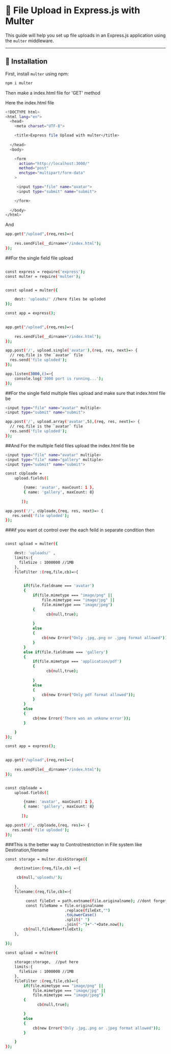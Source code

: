 # 📂 File Upload in Express.js with Multer

This guide will help you set up file uploads in an Express.js application using the `multer` middleware.

---

## 🚀 Installation

First, install `multer` using npm:

```sh
npm i multer

```
Then make a index.html file for 'GET' method

Here the index.html file

```sh
<!DOCTYPE html>
<html lang="en">
  <head>
    <meta charset="UTF-8">

    <title>Express file Upload with multer</title>
    
  </head>
  <body>

    <form
      action="http://localhost:3000/" 
      method="post" 
      enctype="multipart/form-data"
    >

     <input type="file" name="avatar">
     <input type="submit" name="submit">

    </form>
     
  </body>
</html>
```
And 

```sh
app.get("/upload",(req,res)=>{
     
    res.sendFile(__dirname+"/index.html");
});

```
##For the single field file upload

```sh

const express = require('express');
const multer = require('multer');


const upload = multer({ 

    dest: 'uploads/' //here files be uploded
});

const app = express();
 

app.get("/upload",(req,res)=>{
     
    res.sendFile(__dirname+"/index.html");
});

app.post('/', upload.single('avatar'),(req, res, next)=> {
  // req.file is the `avatar` file
  res.send('file uploded');
});

app.listen(3000,()=>{
    console.log('3000 port is running...');
});

```

##For the single field multiple files upload 
and make sure that index.html file be
```sh
<input type="file" name="avatar" multiple>
<input type="submit" name="submit">
```
```sh
app.post('/', upload.array('avatar',5),(req, res, next)=> {
  // req.file is the `avatar` file
  res.send('file uploded');
});
```


##And For the multiple field files  upload
the index.html file be

```sh
<input type="file" name="avatar" multiple>
<input type="file" name="gallery" multiple>
<input type="submit" name="submit">
```

```sh
const cUploade = 
    upload.fields([

        {name: 'avatar', maxCount: 1 }, 
        { name: 'gallery', maxCount: 8}
    
       ]);

app.post('/', cUploade,(req, res, next)=> {
   res.send('file uploded');
});
```


###if you want ot control over the each feild in separate condition then

```sh

const upload = multer({ 

    dest: 'uploads/' ,
    limits:{
      fileSize : 1000000 //1MB
    },
    fileFilter :(req,file,cb)=>{

        
        if(file.fieldname === 'avatar')
        {
            if(file.mimetype === "image/png" || 
                file.mimetype === "image/jpg" ||
                file.mimetype === "image/jpeg")
            {
                  cb(null,true);
    
            }
            else
            {
                cb(new Error("Only .jpg,.png or .jpeg format allowed"));
            }
        }
        else if(file.fieldname === 'gallery')
        {
            if(file.mimetype === 'application/pdf')
            {
                  cb(null,true);
    
            }
            else
            {
                cb(new Error("Only pdf format allowed"));
            }
        }
        else
        {
            cb(new Error('There was an unkonw error'));
        }

    }
});

const app = express();
 

app.get("/upload",(req,res)=>{
     
    res.sendFile(__dirname+"/index.html");
});


const cUploade = 
    upload.fields([

        {name: 'avatar', maxCount: 1 }, 
        { name: 'gallery', maxCount: 8}
    
       ]);

app.post('/', cUploade,(req, res)=> {
   res.send('file uploded');
});
```
###This is the better way to Control/restriction in File system like Destination,filename

```sh
const storage = multer.diskStorage({ 

    destination:(req,file,cb) =>{

     cb(null,'uploads/');
    
    },
    filename:(req,file,cb)=>{

         const fileExt = path.extname(file.originalname); //dont forget to const path = require('path');
         const fileName = file.originalname
                          .replace(fileExt,"")
                          .toLowerCase()
                          .split(" ")
                          .join("-")+"-"+Date.now();
        cb(null,fileName+fileExt);
    },
    
});

const upload = multer({ 
   
    storage:storage,  //put here 
    limits:{
      fileSize : 1000000 //1MB
    },
    fileFilter :(req,file,cb)=>{
        if(file.mimetype === "image/png" || 
            file.mimetype === "image/jpg" ||
            file.mimetype === "image/jpeg")
        {
              cb(null,true);

        }
        else
        {
            cb(new Error("Only .jpg,.png or .jpeg format allowed"));
        }

    }
});

```



